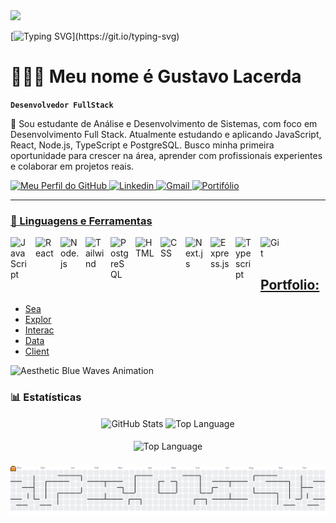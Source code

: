 
<!-- Presentation 
<p>
  Hi 👋, I'm Chris! A passionate Data Science student from Brazil.

  - 🌱 I’m currently studying Data Science and Computer Science at Harvard <img align="center" alt="html5" src="https://img.shields.io/badge/Edx-193A3E?style=for-the-badge&logo=edx&logoColor=white" />

  - 🔭 I am looking for my first job opportunity. My dream is to one day work with AI and Machine Learning.
</p>

<!-- Dropdown 
<details>
  <summary>👨‍💻 More about me</summary>

  - 💬 I am 26 years old, currently living in Brazil. I have fluency in English and have experience with SQL, Python, Data Analysis, Data visualization, and Machine Learning. I'm also a content creator on YouTube since 2018, which helped me develop important skills such as creativity, communication, marketing, analytical capability, community and social media management.

  - ⚡ I enjoy reading, whether it's a good book, manga, or comics, as well as watching movies and playing games! I believe that our personal interests contribute to a more refined perception of things and problem-solving. \o/
</details>

## 🔥 Skills
<!-- Skills: Programming Languages --
  <div style="flex-basis: 48%;">
    <h3>Programming Languages</h3>
    <img align="center" alt="Js" height="30" width="40" src="https://raw.githubusercontent.com/devicons/devicon/master/icons/javascript/javascript-plain.svg">
    <img align="center" alt="HTML" height="30" width="40" src="https://raw.githubusercontent.com/devicons/devicon/master/icons/html5/html5-original.svg">
    <img align="center" alt="CSS" height="30" width="40" src="https://raw.githubusercontent.com/devicons/devicon/master/icons/css3/css3-original.svg">
    <img align="center" alt="Python" height="30" width="40" src="https://raw.githubusercontent.com/devicons/devicon/master/icons/python/python-original.svg">
    <img align="center" alt="C" height="30" width="40" src="https://cdn.jsdelivr.net/gh/devicons/devicon/icons/c/c-original.svg">
  </div>
  
  <!-- Skills: Tools & Frameworks --
  <div style="flex-basis: 48%;">
    <h3>Tools & Frameworks</h3>
    <img align="center" alt="VScode" height="30" width="40" src="https://cdn.jsdelivr.net/gh/devicons/devicon/icons/vscode/vscode-original.svg">
    <img align="center" alt="Jupyter" height="30" width="40" src="https://cdn.jsdelivr.net/gh/devicons/devicon/icons/jupyter/jupyter-original.svg">
    <img align="center" alt="Chris-AWS" height="30" width="40" src="https://cdn.jsdelivr.net/gh/devicons/devicon/icons/git/git-original.svg">
    <img align="center" alt="Bash" height="30" width="40" src="https://cdn.jsdelivr.net/gh/devicons/devicon/icons/bash/bash-original.svg">
  </div>
  
  <!-- Skills: Libraries --
  <div style="flex-basis: 48%;">
    <h3>Libraries</h3>
    <img align="center" alt="Numpy" height="30" width="40" src="https://cdn.jsdelivr.net/gh/devicons/devicon/icons/numpy/numpy-original.svg">
    <img align="center" alt="Pandas" src="https://raw.githubusercontent.com/devicons/devicon/2ae2a900d2f041da66e950e4d48052658d850630/icons/pandas/pandas-original.svg" alt="pandas" width="40" height="40"/>
    <img align="center" alt="Seaborn" src="https://seaborn.pydata.org/_images/logo-mark-lightbg.svg" alt="seaborn" width="40" height="40"/>
    <img align="center" alt="Scikit-learn" src="https://upload.wikimedia.org/wikipedia/commons/0/05/Scikit_learn_logo_small.svg" alt="scikit_learn" width="40" height="40"/>
  </div>

-->


<div>
  <img style="100%" src="https://capsule-render.vercel.app/api?type=waving&height=130&section=header&reversal=false&fontSize=70&fontColor=FFFFFF&fontAlign=50&fontAlignY=50&stroke=-&descSize=20&descAlign=50&descAlignY=50&color=00A1EEFF"  />
</div>


[![Typing SVG](https://readme-typing-svg.demolab.com?font=Fira+Code&pause=1000&color=00A1EE&width=435&lines=Ol%C3%A1+pessoal%2C+sejam+bem-vindos.)](https://git.io/typing-svg)


# 👩🏻‍💻 Meu nome é Gustavo Lacerda

**`Desenvolvedor FullStack`**

💬 Sou estudante de Análise e Desenvolvimento de Sistemas, com foco em Desenvolvimento Full Stack.
Atualmente estudando e aplicando JavaScript, React, Node.js, TypeScript e PostgreSQL.
Busco minha primeira oportunidade para crescer na área, aprender com profissionais experientes e colaborar em projetos reais. 

<p align="left"> 
<a href="https">
        <img 
            alt="Meu Perfil do GitHub" 
            title="Me siga no GitHub" 
            src="https://custom-icon-badges.demolab.com/badge/-Me siga no GitHub-F25278?style=for-the-badge&logo=github&logoColor=white&color=391e5c&labelColor=391e5c"
        />
              
<a href="https://github.com/gustavorl03?tab=repositories&sort=stargazers">
        <img 
            alt="Linkedin" 
            title="Me siga no Linkedin" 
            src="https://custom-icon-badges.demolab.com/badge/linkedin-blue.svg?logo=linkedin&logoSource=feather&style=for-the-badge"
        />  

<a href="https">
        <img 
            alt="Gmail" 
            title="Meu Gmail" 
            src="https://img.shields.io/static/v1?message=Gmail&logo=gmail&label=&color=D14836&logoColor=white&labelColor=&style=for-the-badge" height="35" alt="gmail logo"
        />  

<a href="https">
        <img 
            alt="Portifólio" 
            title="Meu Portifólio" 
            src="https://custom-icon-badges.demolab.com/badge/-Portifolio-F25278?style=for-the-badge&logo=book&logoColor=white&color=E0A51C&labelColor=E0A51C"
        />
    
</p>
    
---

### 🤖 Linguagens e Ferramentas

<img 
    align="left" 
    alt="JavaScript"
    title="JavaScript" 
    width="30px" 
    style="padding-right: 10px;" 
    src="https://cdn.jsdelivr.net/gh/devicons/devicon@latest/icons/javascript/javascript-original.svg" 
/>
<img 
    align="left" 
    alt="React" 
    title="React"
    width="30px" 
    style="padding-right: 10px;" 
    src="https://cdn.jsdelivr.net/gh/devicons/devicon@latest/icons/react/react-original.svg" 
/>

<img 
    align="left" 
    alt="Node.js"
    title="Node.js" 
    width="30px" 
    style="padding-right: 10px;" 
    src="https://cdn.jsdelivr.net/gh/devicons/devicon@latest/icons/nodejs/nodejs-original.svg" 
/>

<img 
    align="left" 
    alt="Tailwind"
    title="Tailwind" 
    width="30px" 
    style="padding-right: 10px;" 
    src="https://cdn.jsdelivr.net/gh/devicons/devicon@latest/icons/tailwindcss/tailwindcss-original.svg" 
/>

<img 
    align="left" 
    alt="PostgreSQL" 
    title="PostgreSQL"
    width="30px" 
    style="padding-right: 10px;" 
    src="https://cdn.jsdelivr.net/gh/devicons/devicon@latest/icons/postgresql/postgresql-original.svg" 
/>

<img 
    align="left" 
    alt="HTML"
    title="HTML" 
    width="30px" 
    style="padding-right: 10px;" 
    src="https://cdn.jsdelivr.net/gh/devicons/devicon@latest/icons/html5/html5-original.svg" 
/>
  <img 
    align="left" 
    alt="CSS" 
    title="CSS"
    width="30px" 
    style="padding-right: 10px;" 
    src="https://cdn.jsdelivr.net/gh/devicons/devicon@latest/icons/css3/css3-original.svg" 
/>

<img 
    align="left" 
    alt="Next.js" 
    title="Next.js"
    width="30px" 
    style="padding-right: 10px;" 
    src="https://cdn.jsdelivr.net/gh/devicons/devicon@latest/icons/nextjs/nextjs-original.svg" 
/>

<img 
    align="left" 
    alt="Express.js" 
    title="Express.js"
    width="30px" 
    style="padding-right: 10px;" 
    src="https://cdn.jsdelivr.net/gh/devicons/devicon@latest/icons/express/express-original.svg" 
/>

<img 
    align="left" 
    alt="Typescript" 
    title="Typescript"
    width="30px" 
    style="padding-right: 10px;" 
    src="https://cdn.jsdelivr.net/gh/devicons/devicon@latest/icons/typescript/typescript-original.svg" 
/>
<img 
    align="left" 
    alt="Git" 
    title="Git"
    width="30px" 
    style="padding-right: 10px;" 
    src="https://cdn.jsdelivr.net/gh/devicons/devicon@latest/icons/git/git-original.svg" 
/>

<br/>
<br/>

## Portfolio:
- [Sea](https)
- [Explor](https)
- [Interac](httpsD)
- [Data](https)
- [Client](https)


<div align="left">
  <img src="https://github.com/user-attachments/assets/293e05e6-67b4-4e26-becb-2d568b894fea"
       alt="Aesthetic Blue Waves Animation" width="850" />
</div>

### 📊 Estatísticas

<div align="center">
  <img height=180 align="center" alt="GitHub Stats" src="https://github-readme-stats.vercel.app/api?username=gustavorl03&show_icons=true&theme=algolia&include_all_commits=true&locale=pt-br"/>
  <img height=180 align="center" alt="Top Language" src="https://github-readme-stats.vercel.app/api/top-langs/?username=gustavorl03&theme=algolia&layout=compact&custom_title=Tecnologias&langs_count=9"/>
  <br>
  <br>
  <img align="center" alt="Top Language" src="http://github-profile-summary-cards.vercel.app/api/cards/profile-details?username=gustavorl03&theme=algolia"/>
</div>

###

<picture>
  <source media="(prefers-color-scheme: dark)" srcset="https://raw.githubusercontent.com/gustavorl03/gustavorl03/output/pacman-contribution-graph-dark.svg">
  <source media="(prefers-color-scheme: light)" srcset="https://raw.githubusercontent.com/gustavorl03/gustavorl03/output/pacman-contribution-graph.svg">
  <img alt="pacman contribution graph" src="https://raw.githubusercontent.com/gustavorl03/gustavorl03/output/pacman-contribution-graph.svg">
</picture>
